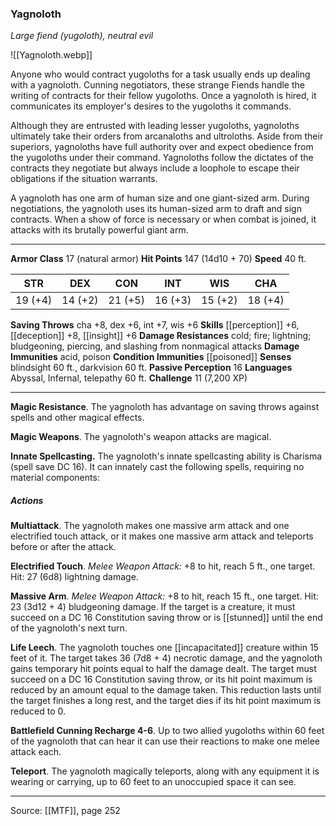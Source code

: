 ### Yagnoloth
_Large fiend (yugoloth), neutral evil_

![[Yagnoloth.webp]]

Anyone who would contract yugoloths for a task usually ends up dealing with a yagnoloth. Cunning negotiators, these strange Fiends handle the writing of contracts for their fellow yugoloths. Once a yagnoloth is hired, it communicates its employer's desires to the yugoloths it commands.

Although they are entrusted with leading lesser yugoloths, yagnoloths ultimately take their orders from arcanaloths and ultroloths. Aside from their superiors, yagnoloths have full authority over and expect obedience from the yugoloths under their command. Yagnoloths follow the dictates of the contracts they negotiate but always include a loophole to escape their obligations if the situation warrants.

A yagnoloth has one arm of human size and one giant-sized arm. During negotiations, the yagnoloth uses its human-sized arm to draft and sign contracts. When a show of force is necessary or when combat is joined, it attacks with its brutally powerful giant arm.



---

**Armor Class** 17 (natural armor)
**Hit Points** 147 (14d10 + 70)
**Speed** 40 ft.

| STR     | DEX     | CON     | INT     | WIS     | CHA     |
|---------|---------|---------|---------|---------|---------|
| 19 (+4) | 14 (+2) | 21 (+5) | 16 (+3) | 15 (+2) | 18 (+4) |

**Saving Throws** cha +8, dex +6, int +7, wis +6
**Skills** [[perception]] +6, [[deception]] +8, [[insight]] +6
**Damage Resistances** cold; fire; lightning; bludgeoning, piercing, and slashing from nonmagical attacks
**Damage Immunities** acid, poison
**Condition Immunities** [[poisoned]]
**Senses** blindsight 60 ft., darkvision 60 ft.
**Passive Perception** 16
**Languages** Abyssal, Infernal, telepathy 60 ft.
**Challenge** 11 (7,200 XP)

---

**Magic Resistance**. The yagnoloth has advantage on saving throws against spells and other magical effects.

**Magic Weapons**. The yagnoloth's weapon attacks are magical.

**Innate Spellcasting.** The yagnoloth's innate spellcasting ability is Charisma (spell save DC 16). It can innately cast the following spells, requiring no material components:

##### Actions
**Multiattack**. The yagnoloth makes one massive arm attack and one electrified touch attack, or it makes one massive arm attack and teleports before or after the attack.

**Electrified Touch**. _Melee Weapon Attack:_ +8 to hit, reach 5 ft., one target. Hit: 27 (6d8) lightning damage.

**Massive Arm**. _Melee Weapon Attack:_ +8 to hit, reach 15 ft., one target. Hit: 23 (3d12 + 4) bludgeoning damage. If the target is a creature, it must succeed on a DC 16 Constitution saving throw or is [[stunned]] until the end of the yagnoloth's next turn.

**Life Leech**. The yagnoloth touches one [[incapacitated]] creature within 15 feet of it. The target takes 36 (7d8 + 4) necrotic damage, and the yagnoloth gains temporary hit points equal to half the damage dealt. The target must succeed on a DC 16 Constitution saving throw, or its hit point maximum is reduced by an amount equal to the damage taken. This reduction lasts until the target finishes a long rest, and the target dies if its hit point maximum is reduced to 0.

**Battlefield Cunning Recharge 4-6**. Up to two allied yugoloths within 60 feet of the yagnoloth that can hear it can use their reactions to make one melee attack each.

**Teleport**. The yagnoloth magically teleports, along with any equipment it is wearing or carrying, up to 60 feet to an unoccupied space it can see.


---

Source: [[MTF]], page 252